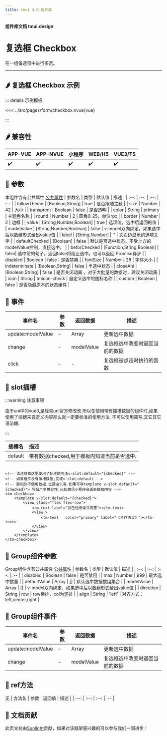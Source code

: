```yaml
---
title: tmui 3.0 组件库
---
```


<script setup>
import webview from '../components/mobileWebview.vue'
</script>

#### 组件库文档 tmui.design

# 复选框 Checkbox
在一组备选项中进行多选。

---

## :hot_pepper: 复选框 Checkbox 示例

<webview url="https://tmui.design/h5/#/pages/form/checkbox"></webview>

::: details 示例模板

<<< ../src/pages/form/checkbox.nvue{vue}

:::

## :hot_pepper: 兼容性

| APP-VUE | APP-NVUE | 小程序 | WEB/H5 | VUE3/TS |
| --- | --- | --- | --- | --- |
| :heavy_check_mark: | :heavy_check_mark: | :heavy_check_mark: | :heavy_check_mark: | :heavy_check_mark: |

## :seedling: 参数
本组件含有公共属性 [公共属性](/spec/组件公共样式.html)
| 参数名 | 类型 | 默认值 | 描述 |
| :--: | :--: | :--: | :-- |
| followTheme | [Boolean,String] | true | 是否跟随主题 |
| size | Number | 42 | 大小 |
| transprent | Boolean | false | 是否透明 |
| color | String | primary | 主题色名称 |
| round | Number | 2 | 圆角0-25，单位rpx |
| border | Number | 2 | 边框 |
| value | [String,Number,Boolean] | true | 选项值，选中后返回的值 |
| modelValue | [String,Number,Boolean] | false | v-model双向绑定，如果选中后以数组形式给出value值 |
| label | [String,Number] | '' | 文右边显示的选项文字 |
| defaultChecked | [Boolean] | false | 默认是否选中状态。不受上方的modelValue控制，直接选中。 |
| beforChecked | [Function,String,Boolean] | false| 选中前的勾子。返回false将阻止选中。也可以返回 Promise异步 |
| disabled | Boolean | false | 是否禁用 |
| fontSize | Number | 28 | 字体大小 |
| indeterminate | [Boolean,String] | false | 半选中状态 |
| closeAni | [Boolean,String] | false | 是否关闭动画 ，对于大批量的数据时，建议关闭动画 |
| icon | String | tmicon-check | 自定义选中的图标名称 |
| custom | Boolean | false | 是否隐藏原本的状态组件 |

## :rose: 事件
| 事件名 | 参数 | 返回数据 | 描述 |
| --- | --- | --- | --- |
| update:modelValue | - | Array | 更新选中数据 |
| change | - | modelValue | 复选框选中改变时返回当前的数据 |
| click | - | - | 复选框被点击时执行的函数 |

## :corn: slot插槽

:::warning 注意事项

由于uni中的vue3,是经常uni官方修改改.所以在使用带有插槽数据的组件时,如果使用了插槽来自定义内容那么就一定要标准的使用方法,
不可以使用简写,其它其它语法糖.

:::

| 插槽名  | 描述 |
| :--: | :-- |
| default |  带有数据checked,用于模板内知道当前是否选中. |

```vue

<!-- 请注意我这里使用了标准的写法v-slot:default="{checked}" -->
<!-- 如果组件没有插槽数据,变成v-slot:default -->
<!-- 那怕你不使用数据,也要这么写.如果不写template v-slot:default="{checked}"> 将会产生兼容性,已知微信小程序会丢失插槽内容 -->
<tm-checkbox>
    <template v-slot:default="{checked}">
        <view class="flex flex-row">
            <tm-text label="我已经阅读并同意"></tm-text>
            <view >
                <tm-text   color="primary" label="《合作协议》"></tm-text>
            </view>
        </view>
    </template>
</tm-checkbox>

```

## :seedling: Group组件参数
Group组件含有公共属性 [公共属性](/spec/组件公共样式.html)
| 参数名 | 类型 | 默认值 | 描述 |
| :--: | :--: | :--: | :-- |
| disabled | Boolean | false | 是否禁用 |
| max | Number | 999 | 最大选中数量 |
| defaultValue | Array | [] | 默认选中数据数组集合 |
| modelValue | Array | [] | v-model双向绑定，如果选中后以数组形式给出value值 |
| direction | String | row | row横排，col为竖排 |
| align | String | 'left'  | 对齐方式：left,center,right |

## :rose: Group组件事件
| 事件名 | 参数 | 返回数据 | 描述 |
| --- | --- | --- | --- |
| update:modelValue | - | Array | 更新选中数据 |
| change | - | modelValue | 复选框选中改变时返回当前的数据 |

## :green_salad: ref方法
无
| 方法名 | 参数 | 返回值 | 描述 |
| :--: | :--: | :--: | :-- |

## :couplekiss: 文档贡献
此页文档由[Sunlight](https://gitee.com/rzg)贡献，如果对该框架感兴趣的可以参与我们一同进步！
